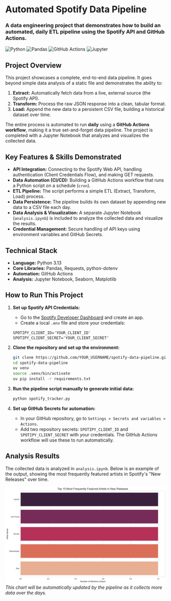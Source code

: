# Automated Spotify Data Pipeline

### A data engineering project that demonstrates how to build an automated, daily ETL pipeline using the Spotify API and GitHub Actions.

![Python](https://img.shields.io/badge/python-3.13-blue.svg)
![Pandas](https://img.shields.io/badge/pandas-2.3.2-blue.svg)
![GitHub Actions](https://img.shields.io/badge/GitHub%20Actions-CI/CD-blue.svg)
![Jupyter](https://img.shields.io/badge/jupyter-notebook-orange.svg)

## Project Overview

This project showcases a complete, end-to-end data pipeline. It goes beyond simple data analysis of a static file and demonstrates the ability to:
1.  **Extract:** Automatically fetch data from a live, external source (the Spotify API).
2.  **Transform:** Process the raw JSON response into a clean, tabular format.
3.  **Load:** Append the new data to a persistent CSV file, building a historical dataset over time.

The entire process is automated to run **daily** using a **GitHub Actions workflow**, making it a true set-and-forget data pipeline. The project is completed with a Jupyter Notebook that analyzes and visualizes the collected data.

## Key Features & Skills Demonstrated

*   **API Integration:** Connecting to the Spotify Web API, handling authentication (Client Credentials Flow), and making GET requests.
*   **Data Automation (CI/CD):** Building a GitHub Actions workflow that runs a Python script on a schedule (`cron`).
*   **ETL Pipeline:** The script performs a simple ETL (Extract, Transform, Load) process.
*   **Data Persistence:** The pipeline builds its own dataset by appending new data to a CSV file each day.
*   **Data Analysis & Visualization:** A separate Jupyter Notebook (`analysis.ipynb`) is included to analyze the collected data and visualize the results.
*   **Credential Management:** Secure handling of API keys using environment variables and GitHub Secrets.

## Technical Stack

*   **Language:** Python 3.13
*   **Core Libraries:** Pandas, Requests, python-dotenv
*   **Automation:** GitHub Actions
*   **Analysis:** Jupyter Notebook, Seaborn, Matplotlib

## How to Run This Project

1.  **Set up Spotify API Credentials:**
    *   Go to the [Spotify Developer Dashboard](https://developer.spotify.com/dashboard/) and create an app.
    *   Create a local `.env` file and store your credentials:
      ```
      SPOTIPY_CLIENT_ID='YOUR_CLIENT_ID'
      SPOTIPY_CLIENT_SECRET='YOUR_CLIENT_SECRET'
      ```

2.  **Clone the repository and set up the environment:**
    ```bash
    git clone https://github.com/YOUR_USERNAME/spotify-data-pipeline.git
    cd spotify-data-pipeline
    uv venv
    source .venv/bin/activate
    uv pip install -r requirements.txt
    ```

3.  **Run the pipeline script manually to generate initial data:**
    ```bash
    python spotify_tracker.py
    ```

4.  **Set up GitHub Secrets for automation:**
    *   In your GitHub repository, go to `Settings > Secrets and variables > Actions`.
    *   Add two repository secrets: `SPOTIPY_CLIENT_ID` and `SPOTIPY_CLIENT_SECRET` with your credentials. The GitHub Actions workflow will use these to run automatically.

## Analysis Results

The collected data is analyzed in `analysis.ipynb`. Below is an example of the output, showing the most frequently featured artists in Spotify's "New Releases" over time.

![Top Artists Chart](images/top_artists_chart.png)
*This chart will be automatically updated by the pipeline as it collects more data over the days.*